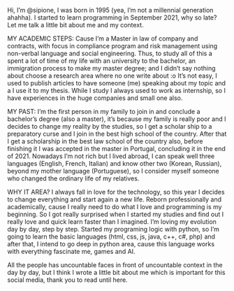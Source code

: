  Hi, I’m @sipione, I was born in 1995 (yea, I’m not a millennial generation ahahha). I started to learn programming in September 2021, why so late? Let me talk a little bit about me and my context.

MY ACADEMIC STEPS:
Cause I’m a Master in law of company and contracts, with focus in compliance program and risk management using non-verbal language and social engineering. Thus, to study all of this a spent a lot of time of my life with an university to the bachelor, an immigration process to make my master degree; and I didn’t say nothing about choose a research area where no one write about :o It’s not easy, I used to publish articles to have someone (me) speaking about my topic and a I use it to my thesis. While I study I always used to work as internship, so I have experiences in the huge companies and small one also. 

MY PAST:
I’m the first person in my family to join in and conclude a bachelor’s degree (also a master), it’s because my family is really poor and I decides to change my reality by the studies, so I get a scholar ship to a preparatory curse and I join in the best high school of the country. After that I get a scholarship in the best law school of the country also, before finishing it I was accepted in the master in Portugal, concluding it in the end of 2021. Nowadays I’m not rich but I lived abroad, I can speak well three languages (English, French, Italian) and know other two (Korean, Russian), beyond my mother language (Portuguese), so I consider myself someone who changed the ordinary life of my relatives.

WHY IT AREA?
I always fall in love for the technology, so this year I decides to change everything and start again a new life. Reborn professionally and academically, cause I really need to do what I love and programming is my beginning. So I got really surprised when I started my studies and find out I really love and quick learn faster than I imagined. I’m loving my evolution day by day, step by step. Started my programing logic with python, so I’m going to learn the basic languages (html, css, js, java, c++, c#, php) and after that, I intend to go deep in python area, cause this language works with everything fascinate me, games and AI.  

All the people has uncountable faces in front of uncountable context in the day by day, but I think I wrote a little bit about me which is important for this social media, thank you to read until here.
